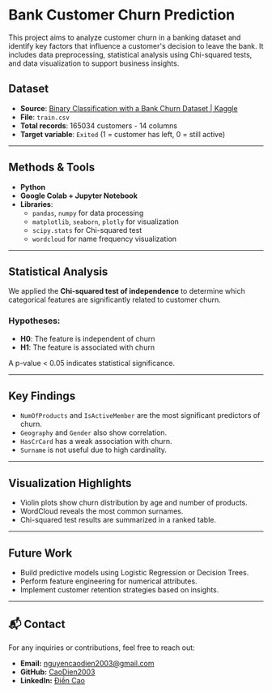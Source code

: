 # Bank Customer Churn Prediction

This project aims to analyze customer churn in a banking dataset and identify key factors that influence a customer's decision to leave the bank. It includes data preprocessing, statistical analysis using Chi-squared tests, and data visualization to support business insights.

## Dataset

- **Source**: [Binary Classification with a Bank Churn Dataset | Kaggle](https://www.kaggle.com/competitions/playground-series-s4e1/data)
- **File**: `train.csv`
- **Total records**: 165034 customers - 14 columns
- **Target variable**: `Exited` (1 = customer has left, 0 = still active)

---

## Methods & Tools

- **Python**
- **Google Colab + Jupyter Notebook**
- **Libraries**:
  - `pandas`, `numpy` for data processing
  - `matplotlib`, `seaborn`, `plotly` for visualization
  - `scipy.stats` for Chi-squared test
  - `wordcloud` for name frequency visualization

---

## Statistical Analysis

We applied the **Chi-squared test of independence** to determine which categorical features are significantly related to customer churn.

### Hypotheses:
- **H0**: The feature is independent of churn
- **H1**: The feature is associated with churn

A p-value < 0.05 indicates statistical significance.

---

## Key Findings

- `NumOfProducts` and `IsActiveMember` are the most significant predictors of churn.
- `Geography` and `Gender` also show correlation.
- `HasCrCard` has a weak association with churn.
- `Surname` is not useful due to high cardinality.

---

## Visualization Highlights

- Violin plots show churn distribution by age and number of products.
- WordCloud reveals the most common surnames.
- Chi-squared test results are summarized in a ranked table.

---

## Future Work

- Build predictive models using Logistic Regression or Decision Trees.
- Perform feature engineering for numerical attributes.
- Implement customer retention strategies based on insights.

---

## 📬 Contact
For any inquiries or contributions, feel free to reach out:

- **Email:** nguyencaodien2003@gmail.com
- **GitHub:** [CaoDien2003](https://github.com/YourGitHubUsername)
- **LinkedIn:** [Điền Cao](https://www.linkedin.com/in/nguyencaodien/)


